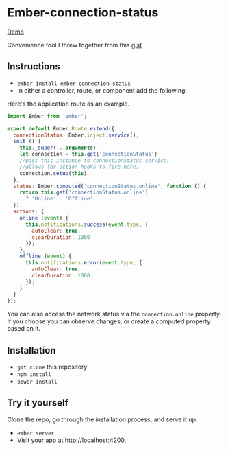 # Ember-connection-status

[Demo](http://srowhani.github.io/ember-connection-status)

Convenience tool I threw together from this [gist](https://gist.github.com/lukes/e190d5db75204bc1ca64)

## Instructions

- `ember install ember-connection-status`
- In either a controller, route, or component add the following:

Here's the application route as an example.
```js
import Ember from 'ember';

export default Ember.Route.extend({
  connectionStatus: Ember.inject.service(),
  init () {
    this._super(...arguments)
    let connection = this.get('connectionStatus')
    //pass this instance to connectionStatus service.
    //allows for action hooks to fire here.
    connection.setup(this)
  },
  status: Ember.computed('connectionStatus.online', function () {
    return this.get('connectionStatus.online')
      ? 'Online' : 'Offline'
  }),
  actions: {
    online (event) {
      this.notifications.success(event.type, {
        autoClear: true,
        clearDuration: 1000
      });
    },
    offline (event) {
      this.notifications.error(event.type, {
        autoClear: true,
        clearDuration: 1000
      });
    }
  }
});
```

You can also access the network status via the `connection.online` property.
If you choose you can observe changes, or create a computed property based on it.

## Installation

* `git clone` this repository
* `npm install`
* `bower install`

## Try it yourself

Clone the repo, go through the installation process, and serve it up.

* `ember server`
* Visit your app at http://localhost:4200.
